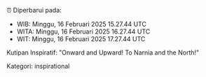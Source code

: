 ⏰ Diperbarui pada:
- WIB: Minggu, 16 Februari 2025 15.27.44 UTC
- WITA: Minggu, 16 Februari 2025 16.27.44 UTC
- WIT: Minggu, 16 Februari 2025 17.27.44 UTC

Kutipan Inspiratif:
"Onward and Upward!  To Narnia and the North!"


Kategori: inspirational

